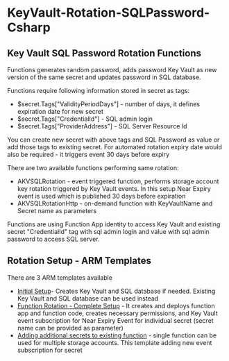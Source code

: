 # KeyVault-Rotation-SQLPassword-Csharp

## Key Vault SQL Password Rotation Functions

Functions generates random password, adds password Key Vault as new version of the same secret and updates password in SQL database.

Functions require following information stored in secret as tags:
- $secret.Tags["ValidityPeriodDays"] - number of days, it defines expiration date for new secret
- $secret.Tags["CredentialId"] - SQL admin login
- $secret.Tags["ProviderAddress"] - SQL Server Resource Id

You can create new secret with above tags and SQL Password as value or add those tags to existing secret. For automated rotation expiry date would also be required - it triggers event 30 days before expiry

There are two available functions performing same rotation:
- AKVSQLRotation - event triggered function, performs storage account key rotation triggered by Key Vault events. In this setup Near Expiry event is used which is published 30 days before expiration
- AKVSQLRotationHttp - on-demand function with KeyVaultName and Secret name as parameters

Functions are using Function App identity to access Key Vault and existing secret "CredentialId" tag with sql admin login and value with sql admin password to access SQL server.

## Rotation Setup - ARM Templates

There are 3 ARM templates available
- [Initial Setup](https://github.com/jlichwa/KeyVault-Rotation-SQLPassword-Csharp/tree/master/arm-templates#inital-setup)- Creates Key Vault and SQL database if needed. Existing Key Vault and SQL database  can be used instead
- [Function Rotation - Complete Setup](https://github.com/jlichwa/KeyVault-Rotation-SQLPassword-Csharp/tree/master/arm-templates#azure-sql-password-rotation-functions) - It creates and deploys function app and function code, creates necessary permissions, and Key 
Vault event subscription for Near Expiry Event for individual secret (secret name can be provided as parameter)
- [Adding additional secrets to existing function](https://github.com/jlichwa/KeyVault-Rotation-SQLPassword-Csharp/tree/master/arm-templates#add-event-subscription-to-existing-functions) - single function can be used for multiple storage accounts. This template adding new event subscription for secret